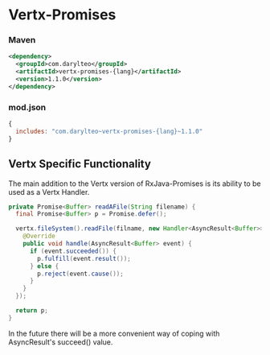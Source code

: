 # Vertx-Promises

### Maven
```XML
<dependency>
  <groupId>com.darylteo</groupId>
  <artifactId>vertx-promises-{lang}</artifactId>
  <version>1.1.0</version>
</dependency>
````
### mod.json
```javascript
{
  includes: "com.darylteo~vertx-promises-{lang}~1.1.0"
}
````


## Vertx Specific Functionality

The main addition to the Vertx version of RxJava-Promises is its ability to be used as a Vertx Handler. 

```java
private Promise<Buffer> readAFile(String filename) {
  final Promise<Buffer> p = Promise.defer();

  vertx.fileSystem().readFile(filname, new Handler<AsyncResult<Buffer>>() {
    @Override
    public void handle(AsyncResult<Buffer> event) {
      if (event.succeeded()) {
        p.fulfill(event.result());
      } else {
        p.reject(event.cause());
      }
    }
  });

  return p;
}
````

In the future there will be a more convenient way of coping with AsyncResult's succeed() value.
